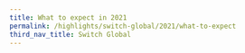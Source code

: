 ```yaml
---
title: What to expect in 2021
permalink: /highlights/switch-global/2021/what-to-expect
third_nav_title: Switch Global
---
```

